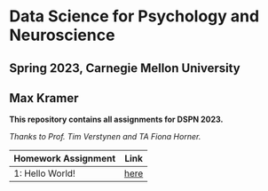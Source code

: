 # Data Science for Psychology and Neuroscience
## Spring 2023, Carnegie Mellon University
## Max Kramer

**This repository contains all assignments for DSPN 2023.**

*Thanks to Prof. Tim Verstynen and TA Fiona Horner.*

| Homework Assignment | Link |
| ------------------- | ---- |
| 1: Hello World!     | [here](Homework1_HelloWorld.ipynb) |


